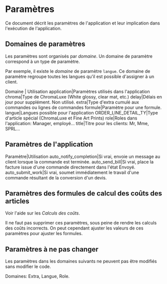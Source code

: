 # Paramètres

Ce document décrit les paramètres de l'application et leur implication dans l'exécution de l'application.

## Domaines de paramètres

Les paramètres sont organisés par _domaine_.
Un domaine de paramètre correspond à un type de paramètre.

Par exemple, il existe le _domaine_ de paramètre `langue`.
Ce domaine de paramètre regroupe toutes les langues qu'il est possible d'assigner à un client.

Domaine | Utilisation
application|Paramètres utilisés dans l'application
chroma|Type de ChromaLuxe (White glossy, clear mat, etc.)
delay|Délais en jour pour supplément. Non utilisé.
extra|Type d'extra cumulé aux commandes ou lignes de commandes
formule|Paramètre pour une formule.
langue|Langues possible pour l'application
ORDER_LINE_DETAIL_TY|Type d'article spécial (ChromaLuxe et Fine Art Prints)
role|Roles dans l'application: Manager, employé...
title|Titre pour les clients: Mr, Mme, SPRL...

## Paramètres de l'application

Paramètre|Utilisation
auto_notify_completion|Si vrai, envoie un message au client lorsque la commande est terminée.
auto_send_bill|Si vrai, place la facture issue d'une commande directement dans l'état Envoyé.
auto_submit_work|Si vrai, soumet immédiatement le travail d'une commande résultant de la conversion d'un devis.


## Paramètres des formules de calcul des coûts des articles

Voir l'aide sur les _Calculs des coûts_.

Il ne faut pas supprimer ces paramètres, sous peine de rendre les calculs des coûts incorrects.
On peut cependant ajuster les valeurs de ces paramètres pour ajuster les formules.

## Paramètres à ne pas changer

Les paramètres dans les domaines suivants ne peuvent pas être modifiés sans modifier le code.

Domaines: Extra, Langue, Role.